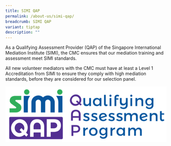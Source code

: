 ```yaml
---
title: SIMI QAP
permalink: /about-us/simi-qap/
breadcrumb: SIMI QAP
variant: tiptap
description: ""
---
```

<p>As a Qualifying Assessment Provider (QAP) of the Singapore International
Mediation Institute (SIMI), the CMC ensures that our mediation training
and assessment meet SIMI standards.</p>
<p>All new volunteer mediators with the CMC must have at least a Level 1
Accreditation from SIMI to ensure they comply with high mediation standards,
before they are considered for our selection panel.</p>
<p></p>
<p></p>
<div class="isomer-image-wrapper">
<img style="width: 600px" height="auto" width="100%" title="SIMI QAP" alt="SIMI QAP" src="/images/1544584969835.png">
</div>
<p></p>